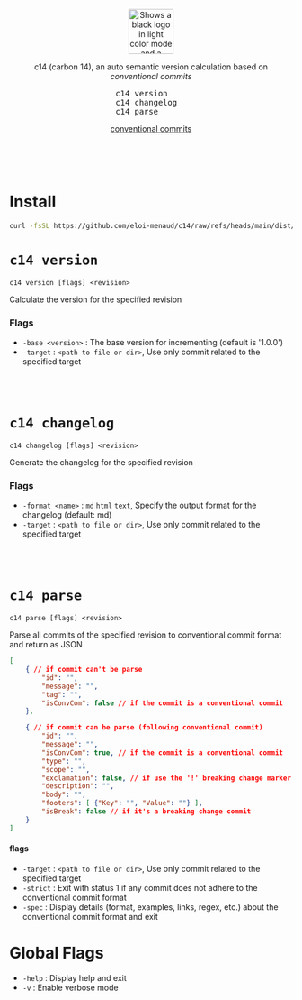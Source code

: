 <div align="center">

<br>

<picture>
  <source media="(prefers-color-scheme: dark)" srcset="https://raw.githubusercontent.com/eloi-menaud/c14/refs/heads/main/rsc/dark-banner.png" height="80">
  <source media="(prefers-color-scheme: light)" srcset="https://raw.githubusercontent.com/eloi-menaud/c14/refs/heads/main/rsc/light-banner.png" height="80">
  <img alt="Shows a black logo in light color mode and a white one in dark color mode." src="" height="80">
</picture>











c14 (carbon 14), an auto semantic version calculation based on _conventional commits_

<pre>
c14 version    
c14 changelog  
c14 parse      
</pre>

[conventional commits](https://www.conventionalcommits.org/en/v1.0.0/)
</div>

<br><br><br>

# Install
```bash
curl -fsSL https://github.com/eloi-menaud/c14/raw/refs/heads/main/dist/c14 -o /usr/local/bin/c14 && chmod +x /usr/local/bin/c14
```

# `c14 version`
`c14 version [flags] <revision>`

Calculate the version for the specified revision

### Flags
- `-base <version>` : The base version for incrementing (default is '1.0.0')
- `-target` : `<path to file or dir>`, Use only commit related to the specified target

<br>
<br>

# `c14 changelog`
`c14 changelog [flags] <revision>`

Generate the changelog for the specified revision

### Flags
- `-format <name>` : `md` `html` `text`, Specify the output format for the changelog (default: md)
- `-target` : `<path to file or dir>`, Use only commit related to the specified target

<br>
<br>

# `c14 parse`
`c14 parse [flags] <revision>`

Parse all commits of the specified revision to conventional commit format and return as JSON

```json
[
	{ // if commit can't be parse
		"id": "",
		"message": "",
		"tag": "",
		"isConvCom": false // if the commit is a conventional commit
	},

	{ // if commit can be parse (following conventional commit)
		"id": "",
		"message": "",
		"isConvCom": true, // if the commit is a conventional commit
		"type": "",
		"scope": "",
		"exclamation": false, // if use the '!' breaking change marker
		"description": "",
		"body": "",
		"footers": [ {"Key": "", "Value": ""} ],
		"isBreak": false // if it's a breaking change commit
	}
]
```
#### flags
- `-target` : `<path to file or dir>`, Use only commit related to the specified target
- `-strict` : Exit with status 1 if any commit does not adhere to the conventional commit format
- `-spec` : Display details (format, examples, links, regex, etc.) about the conventional commit format and exit

# Global Flags
- `-help` : Display help and exit
- `-v` : Enable verbose mode